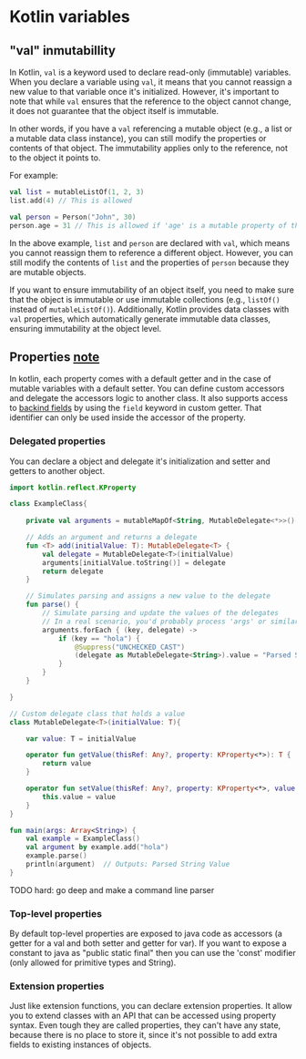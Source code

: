 # Kotlin variables

## "val" inmutabillity

In Kotlin, `val` is a keyword used to declare read-only (immutable) variables.
When you declare a variable using `val`, it means that you cannot reassign a 
new value to that variable once it's initialized. However, it's important to 
note that while `val` ensures that the reference to the object cannot change, 
it does not guarantee that the object itself is immutable.

In other words, if you have a `val` referencing a mutable object (e.g., a list 
or a mutable data class instance), you can still modify the properties or 
contents of that object. The immutability applies only to the reference, not
to the object it points to.

For example:

```kotlin
val list = mutableListOf(1, 2, 3)
list.add(4) // This is allowed

val person = Person("John", 30)
person.age = 31 // This is allowed if 'age' is a mutable property of the Person class
```

In the above example, `list` and `person` are declared with `val`, which means 
you cannot reassign them to reference a different object. However, you can 
still modify the contents of `list` and the properties of `person` because 
they are mutable objects.

If you want to ensure immutability of an object itself, you need to make sure 
that the object is immutable or use immutable collections (e.g., `listOf()` 
instead of `mutableListOf()`). Additionally, Kotlin provides data classes with 
`val` properties, which automatically generate immutable data classes, 
ensuring immutability at the object level.

## Properties [note](../soft_dev/oop/properties.md)

In kotlin, each property comes with a default getter and in the case of mutable 
variables with a default setter. You can define custom accessors and delegate 
the accessors logic to another class.
It also supports access to [backind fields](../soft_dev/oop/properties.md#backind-fields) by using the `field` keyword in custom
getter. That identifier can only be used inside the accessor of the property.

### Delegated properties

You can declare a object and delegate it's initialization and setter and getters
to another object.

```kotlin 
import kotlin.reflect.KProperty

class ExampleClass{
    
    private val arguments = mutableMapOf<String, MutableDelegate<*>>()

    // Adds an argument and returns a delegate
    fun <T> add(initialValue: T): MutableDelegate<T> {
        val delegate = MutableDelegate<T>(initialValue)
        arguments[initialValue.toString()] = delegate
        return delegate
    }

    // Simulates parsing and assigns a new value to the delegate
    fun parse() {
        // Simulate parsing and update the values of the delegates
        // In a real scenario, you'd probably process 'args' or similar
        arguments.forEach { (key, delegate) ->
            if (key == "hola") {
                @Suppress("UNCHECKED_CAST")
                (delegate as MutableDelegate<String>).value = "Parsed String Value"
            }
        }
    }

}

// Custom delegate class that holds a value
class MutableDelegate<T>(initialValue: T){

    var value: T = initialValue

    operator fun getValue(thisRef: Any?, property: KProperty<*>): T {
        return value
    }

    operator fun setValue(thisRef: Any?, property: KProperty<*>, value: T) {
        this.value = value
    }
}

fun main(args: Array<String>) {
    val example = ExampleClass()
    val argument by example.add("hola")
    example.parse()
    println(argument)  // Outputs: Parsed String Value
}

```

TODO hard: go deep and make a command line parser

### Top-level properties

By default top-level properties are exposed to java code as accessors (a getter 
for a val and both setter and getter for var). If you want to expose a constant 
to java as "public static final" then you can use the 'const' modifier (only allowed
for primitive types and String).

### Extension properties

Just like extension functions, you can declare extension properties. It allow
you to extend classes with an API that can be accessed using property syntax.
Even tough they are called properties, they can't have any state, because there is
no place to store it, since it's not possible to add extra fields to existing
instances of objects.

